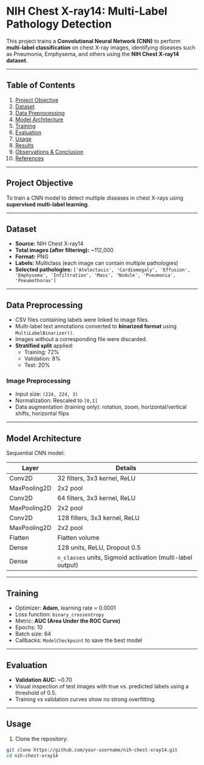 # NIH Chest X-ray14: Multi-Label Pathology Detection

This project trains a **Convolutional Neural Network (CNN)** to perform **multi-label classification** on chest X-ray images, identifying diseases such as Pneumonia, Emphysema, and others using the **NIH Chest X-ray14 dataset**.

---

## Table of Contents
1. [Project Objective](#project-objective)
2. [Dataset](#dataset)
3. [Data Preprocessing](#data-preprocessing)
4. [Model Architecture](#model-architecture)
5. [Training](#training)
6. [Evaluation](#evaluation)
7. [Usage](#usage)
8. [Results](#results)
9. [Observations & Conclusion](#observations--conclusion)
10. [References](#references)

---

## Project Objective
To train a CNN model to detect multiple diseases in chest X-rays using **supervised multi-label learning**.

---

## Dataset
- **Source:** NIH Chest X-ray14  
- **Total images (after filtering):** ~112,000  
- **Format:** PNG  
- **Labels:** Multiclass (each image can contain multiple pathologies)  
- **Selected pathologies:** `['Atelectasis', 'Cardiomegaly', 'Effusion', 'Emphysema', 'Infiltration', 'Mass', 'Nodule', 'Pneumonia', 'Pneumothorax']`  

---

## Data Preprocessing
- CSV files containing labels were linked to image files.  
- Multi-label text annotations converted to **binarized format** using `MultiLabelBinarizer()`.  
- Images without a corresponding file were discarded.  
- **Stratified split** applied:  
  - Training: 72%  
  - Validation: 8%  
  - Test: 20%  

### Image Preprocessing
- Input size: `(224, 224, 3)`  
- Normalization: Rescaled to `[0,1]`  
- Data augmentation (training only): rotation, zoom, horizontal/vertical shifts, horizontal flips  

---

## Model Architecture
Sequential CNN model:

| Layer       | Details |
|------------|---------|
| Conv2D     | 32 filters, 3x3 kernel, ReLU |
| MaxPooling2D | 2x2 pool |
| Conv2D     | 64 filters, 3x3 kernel, ReLU |
| MaxPooling2D | 2x2 pool |
| Conv2D     | 128 filters, 3x3 kernel, ReLU |
| MaxPooling2D | 2x2 pool |
| Flatten    | Flatten volume |
| Dense      | 128 units, ReLU, Dropout 0.5 |
| Dense      | `n_classes` units, Sigmoid activation (multi-label output) |

---

## Training
- Optimizer: **Adam**, learning rate = 0.0001  
- Loss function: `binary_crossentropy`  
- Metric: **AUC (Area Under the ROC Curve)**  
- Epochs: 10  
- Batch size: 64  
- Callbacks: `ModelCheckpoint` to save the best model  

---

## Evaluation
- **Validation AUC:** ~0.70  
- Visual inspection of test images with true vs. predicted labels using a threshold of 0.5.  
- Training vs validation curves show no strong overfitting.

---

## Usage

1. Clone the repository:

```bash
git clone https://github.com/your-username/nih-chest-xray14.git
cd nih-chest-xray14
